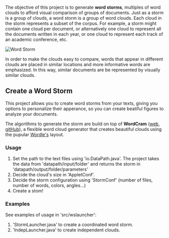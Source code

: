 The objective of this project is to generate **word storms**, 
multiples of word clouds to afford visual comparison of groups of documents.
Just as a storm is a group of clouds, a word storm is a group of
word clouds. Each cloud in the storm represents a subset of
the corpus. For example, a storm might contain one cloud
per document, or alternatively one cloud to represent all the
documents written in each year, or one cloud to represent
each track of an academic conference, etc. 

![Word Storm](https://github.com/quimcastella/WordStorm/examples/complex.png)

In order to make the clouds easy to compare, 
words that appear in different clouds are placed in similar locations
and more informative words are emphasized.
In this way, similar documents are be represented by visually similar clouds. 

## Create a Word Storm

This project allows you to create word storms from your texts,
giving you options to personalize their apperance, 
so you can create beatiful figures to analyze your documents.

The algorithms to generate the storm are build on top of **WordCram**
([web](http://wordcram.org/), [gitHub](https://github.com/danbernier/WordCram)),
a flexible word cloud generator that creates beautiful clouds using the pupular [Wordle's](http://www.wordle.net/) layout.

### Usage

1. Set the path to the text files using 'io.DataPath.java'.
The project takes the data from 'datapath/input/folder' and returns the storm in
'datapath/output/folder/parameters'
2. Decide the cloud's size in 'AppletConf'.
3. Decide the storm configuration using 'StormConf' (number of files, number of words, colors, angles...)
4. Create a stom!

### Examples

See examples of usage in 'src/wslauncher':

1. 'StormLauncher.java' to create a coordinated word storm.
2. 'IndepLauncher.java' to create independent clouds.
